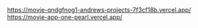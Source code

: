 https://movie-qndgfnog1-andrews-projects-7f3cf18b.vercel.app/
https://movie-app-one-pearl.vercel.app/
